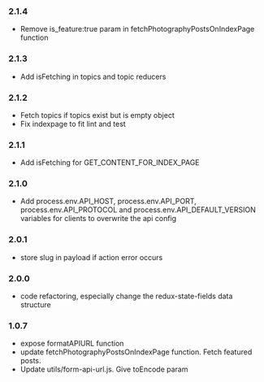 ### 2.1.4
- Remove is_feature:true param in fetchPhotographyPostsOnIndexPage function

### 2.1.3
- Add isFetching in topics and topic reducers

### 2.1.2
- Fetch topics if topics exist but is empty object
- Fix indexpage to fit lint and test

### 2.1.1
- Add isFetching for GET_CONTENT_FOR_INDEX_PAGE

### 2.1.0
- Add process.env.API_HOST, process.env.API_PORT, process.env.API_PROTOCOL and process.env.API_DEFAULT_VERSION
variables for clients to overwrite the api config 

### 2.0.1
- store slug in payload if action error occurs 

### 2.0.0
- code refactoring, especially change the redux-state-fields data structure

### 1.0.7
- expose formatAPIURL function 
- update fetchPhotographyPostsOnIndexPage function. Fetch featured posts. 
- Update utils/form-api-url.js. Give toEncode param
